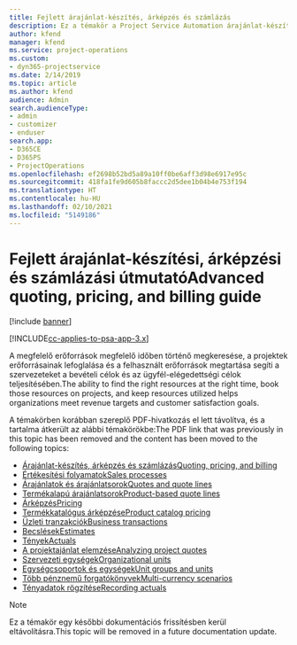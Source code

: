 ```yaml
---
title: Fejlett árajánlat-készítés, árképzés és számlázás
description: Ez a témakör a Project Service Automation árajánlat-készítéséről, számlázásáról és árképzéséről nyújt információt.
author: kfend
manager: kfend
ms.service: project-operations
ms.custom:
- dyn365-projectservice
ms.date: 2/14/2019
ms.topic: article
ms.author: kfend
audience: Admin
search.audienceType:
- admin
- customizer
- enduser
search.app:
- D365CE
- D365PS
- ProjectOperations
ms.openlocfilehash: ef2698b52bd5a89a10ff0be6aff3d98e6917e95c
ms.sourcegitcommit: 418fa1fe9d605b8faccc2d5dee1b04b4e753f194
ms.translationtype: HT
ms.contentlocale: hu-HU
ms.lasthandoff: 02/10/2021
ms.locfileid: "5149186"
---
```

# <a name="advanced-quoting-pricing-and-billing-guide"></a><span data-ttu-id="b1bf6-103">Fejlett árajánlat-készítési, árképzési és számlázási útmutató</span><span class="sxs-lookup"><span data-stu-id="b1bf6-103">Advanced quoting, pricing, and billing guide</span></span>

[!include [banner](../../includes/psa-now-project-operations.md)]

[!INCLUDE[cc-applies-to-psa-app-3.x](../../includes/cc-applies-to-psa-app-3x.md)]

<span data-ttu-id="b1bf6-104">A megfelelő erőforrások megfelelő időben történő megkeresése, a projektek erőforrásainak lefoglalása és a felhasznált erőforrások megtartása segíti a szervezeteket a bevételi célok és az ügyfél-elégedettségi célok teljesítésében.</span><span class="sxs-lookup"><span data-stu-id="b1bf6-104">The ability to find the right resources at the right time, book those resources on projects, and keep resources utilized helps organizations meet revenue targets and customer satisfaction goals.</span></span> 

<span data-ttu-id="b1bf6-105">A témakörben korábban szereplő PDF-hivatkozás el lett távolítva, és a tartalma átkerült az alábbi témakörökbe:</span><span class="sxs-lookup"><span data-stu-id="b1bf6-105">The PDF link that was previously in this topic has been removed and the content has been moved to the following topics:</span></span>

- [<span data-ttu-id="b1bf6-106">Árajánlat-készítés, árképzés és számlázás</span><span class="sxs-lookup"><span data-stu-id="b1bf6-106">Quoting, pricing, and billing</span></span>](../quote-bill-price.md)
- [<span data-ttu-id="b1bf6-107">Értékesítési folyamatok</span><span class="sxs-lookup"><span data-stu-id="b1bf6-107">Sales processes</span></span>](../basic-sales-process.md)
- [<span data-ttu-id="b1bf6-108">Árajánlatok és árajánlatsorok</span><span class="sxs-lookup"><span data-stu-id="b1bf6-108">Quotes and quote lines</span></span>](../basic-quote-lines.md)
- [<span data-ttu-id="b1bf6-109">Termékalapú árajánlatsorok</span><span class="sxs-lookup"><span data-stu-id="b1bf6-109">Product-based quote lines</span></span>](../product-based-quote-lines.md)
- [<span data-ttu-id="b1bf6-110">Árképzés</span><span class="sxs-lookup"><span data-stu-id="b1bf6-110">Pricing</span></span>](../basic-pricing.md)
- [<span data-ttu-id="b1bf6-111">Termékkatalógus árképzése</span><span class="sxs-lookup"><span data-stu-id="b1bf6-111">Product catalog pricing</span></span>](../product-catalog-pricing.md)
- [<span data-ttu-id="b1bf6-112">Üzleti tranzakciók</span><span class="sxs-lookup"><span data-stu-id="b1bf6-112">Business transactions</span></span>](../basic-business-transactions.md)
- [<span data-ttu-id="b1bf6-113">Becslések</span><span class="sxs-lookup"><span data-stu-id="b1bf6-113">Estimates</span></span>](../estimates.md)
- [<span data-ttu-id="b1bf6-114">Tények</span><span class="sxs-lookup"><span data-stu-id="b1bf6-114">Actuals</span></span>](../actuals.md)
- [<span data-ttu-id="b1bf6-115">A projektajánlat elemzése</span><span class="sxs-lookup"><span data-stu-id="b1bf6-115">Analyzing project quotes</span></span>](../basic-analyzing-quotes.md)
- [<span data-ttu-id="b1bf6-116">Szervezeti egységek</span><span class="sxs-lookup"><span data-stu-id="b1bf6-116">Organizational units</span></span>](../advanced-organizational.md)
- [<span data-ttu-id="b1bf6-117">Egységcsoportok és egységek</span><span class="sxs-lookup"><span data-stu-id="b1bf6-117">Unit groups and units</span></span>](../advanced-units.md)
- [<span data-ttu-id="b1bf6-118">Több pénznemű forgatókönyvek</span><span class="sxs-lookup"><span data-stu-id="b1bf6-118">Multi-currency scenarios</span></span>](../advanced-currency.md)
- [<span data-ttu-id="b1bf6-119">Tényadatok rögzítése</span><span class="sxs-lookup"><span data-stu-id="b1bf6-119">Recording actuals</span></span>](../advanced-actuals.md)

> [!NOTE]
> <span data-ttu-id="b1bf6-120">Ez a témakör egy későbbi dokumentációs frissítésben kerül eltávolításra.</span><span class="sxs-lookup"><span data-stu-id="b1bf6-120">This topic will be removed in a future documentation update.</span></span> 
